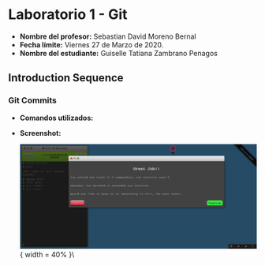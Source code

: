 # Laboratorio 1 - Git

* **Nombre del profesor:** Sebastian David Moreno Bernal
* **Fecha límite:** Viernes 27 de Marzo de 2020.
* **Nombre del estudiante:** Guiselle Tatiana Zambrano Penagos

## Introduction Sequence

### Git Commits
* **Comandos utilizados:**
* **Screenshot:**
	
	![git commits](./images/N1_00.png){ width = 40% }\


